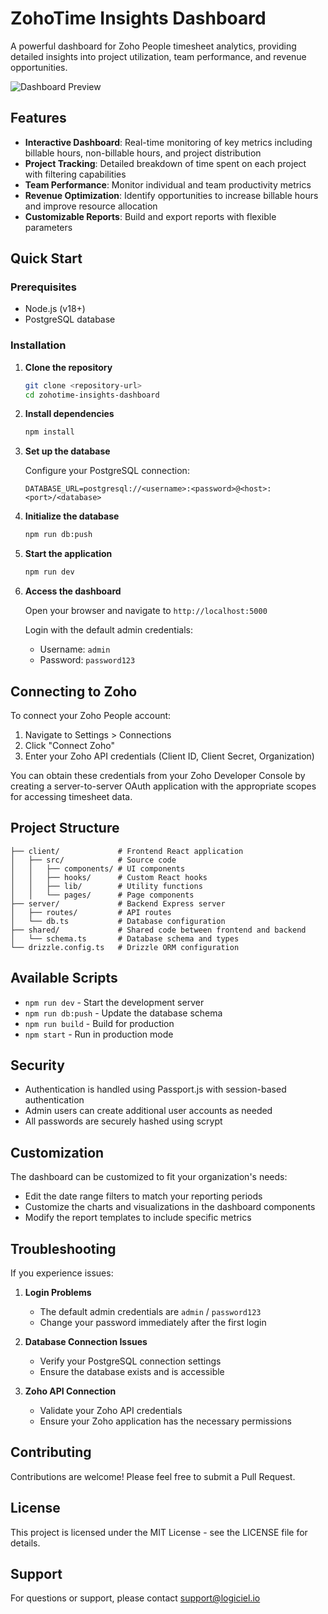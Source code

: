 # ZohoTime Insights Dashboard

A powerful dashboard for Zoho People timesheet analytics, providing detailed insights into project utilization, team performance, and revenue opportunities.

![Dashboard Preview](https://via.placeholder.com/1200x600?text=ZohoTime+Insights+Dashboard)

## Features

- **Interactive Dashboard**: Real-time monitoring of key metrics including billable hours, non-billable hours, and project distribution
- **Project Tracking**: Detailed breakdown of time spent on each project with filtering capabilities
- **Team Performance**: Monitor individual and team productivity metrics
- **Revenue Optimization**: Identify opportunities to increase billable hours and improve resource allocation
- **Customizable Reports**: Build and export reports with flexible parameters

## Quick Start

### Prerequisites

- Node.js (v18+)
- PostgreSQL database

### Installation

1. **Clone the repository**
   ```bash
   git clone <repository-url>
   cd zohotime-insights-dashboard
   ```

2. **Install dependencies**
   ```bash
   npm install
   ```

3. **Set up the database**
   
   Configure your PostgreSQL connection:
   ```
   DATABASE_URL=postgresql://<username>:<password>@<host>:<port>/<database>
   ```

4. **Initialize the database**
   ```bash
   npm run db:push
   ```

5. **Start the application**
   ```bash
   npm run dev
   ```

6. **Access the dashboard**
   
   Open your browser and navigate to `http://localhost:5000`

   Login with the default admin credentials:
   - Username: `admin`
   - Password: `password123`

## Connecting to Zoho

To connect your Zoho People account:

1. Navigate to Settings > Connections
2. Click "Connect Zoho"
3. Enter your Zoho API credentials (Client ID, Client Secret, Organization)

You can obtain these credentials from your Zoho Developer Console by creating a server-to-server OAuth application with the appropriate scopes for accessing timesheet data.

## Project Structure

```
├── client/             # Frontend React application
│   ├── src/            # Source code
│   │   ├── components/ # UI components
│   │   ├── hooks/      # Custom React hooks
│   │   ├── lib/        # Utility functions
│   │   └── pages/      # Page components
├── server/             # Backend Express server
│   ├── routes/         # API routes
│   └── db.ts           # Database configuration
├── shared/             # Shared code between frontend and backend
│   └── schema.ts       # Database schema and types
└── drizzle.config.ts   # Drizzle ORM configuration
```

## Available Scripts

- `npm run dev` - Start the development server
- `npm run db:push` - Update the database schema
- `npm run build` - Build for production
- `npm start` - Run in production mode

## Security

- Authentication is handled using Passport.js with session-based authentication
- Admin users can create additional user accounts as needed
- All passwords are securely hashed using scrypt

## Customization

The dashboard can be customized to fit your organization's needs:

- Edit the date range filters to match your reporting periods
- Customize the charts and visualizations in the dashboard components
- Modify the report templates to include specific metrics

## Troubleshooting

If you experience issues:

1. **Login Problems**
   - The default admin credentials are `admin` / `password123`
   - Change your password immediately after the first login

2. **Database Connection Issues**
   - Verify your PostgreSQL connection settings
   - Ensure the database exists and is accessible

3. **Zoho API Connection**
   - Validate your Zoho API credentials
   - Ensure your Zoho application has the necessary permissions

## Contributing

Contributions are welcome! Please feel free to submit a Pull Request.

## License

This project is licensed under the MIT License - see the LICENSE file for details.

## Support

For questions or support, please contact support@logiciel.io